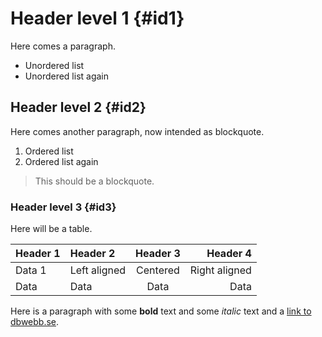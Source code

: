 Header level 1 {#id1}
=====================

Here comes a paragraph.

* Unordered list
* Unordered list again



Header level 2 {#id2}
---------------------

Here comes another paragraph, now intended as blockquote.

1. Ordered list
2. Ordered list again

> This should be a blockquote.



### Header level 3 {#id3}

Here will be a table.

| Header 1 | Header 2     | Header 3 | Header 4      |
|----------|:-------------|:--------:|--------------:|
| Data 1   | Left aligned | Centered | Right aligned |
| Data     | Data         | Data     | Data          |

Here is a paragraph with some **bold** text
and some *italic* text and a
[link to dbwebb.se](http://dbwebb.se).
